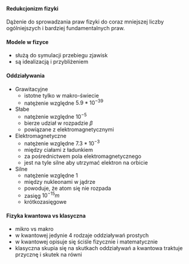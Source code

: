 #### Redukcjonizm fizyki
Dążenie do sprowadzania praw fizyki do coraz mniejszej liczby ogólniejszych i bardziej fundamentalnych praw.

#### Modele w fizyce
- służą do symulacji przebiegu zjawisk
- są idealizacją i przybliżeniem

#### Oddziaływania
- Grawitacyjne
	- istotne tylko w makro-świecie
	- natężenie względne $5.9*10^{-39}$
- Słabe
	- natężenie względne $10^{-5}$
	- bierze udział w rozpadzie $\beta$
	- powiązane z elektromagnetycznymi
- Elektromagnetyczne
	- natężenie względne $7.3*10^{-3}$
	- między ciałami z ładunkiem
	- za pośrednictwem pola elektromagnetycznego
	- jest na tyle silne aby utrzymać elektron na orbicie
- Silne
	- natężenie względne $1$
	- między nukleonami w jądrze
	- powoduje, że atom się nie rozpada
	- zasięg $10^{-15}m$
	- krótkozasięgowe

#### Fizyka kwantowa vs klasyczna
- mikro vs makro
- w kwantowej jedynie 4 rodzaje oddziaływań prostych
- w kwantowej opisuje się ściśle fizycznie i matematycznie
- klasyczna skupia się na skutkach oddziaływań a kwantowa traktuje przycznę i skutek na równi